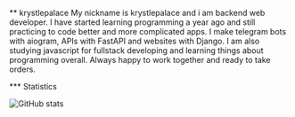 ** krystlepalace
My nickname is krystlepalace and i am backend web developer. I have started learning programming a year ago and still practicing to code better and more complicated apps. 
I make telegram bots with aiogram, APIs with FastAPI and websites with Django.
I am also studying javascript for fullstack developing and learning things about programming overall.
Always happy to work together and ready to take orders. 


*** Statistics

![GitHub stats](https://github-readme-stats.vercel.app/api?username=krystlepalace)
